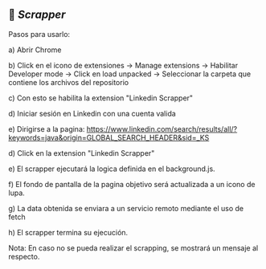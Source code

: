 ##   🔧 *Scrapper*
Pasos para usarlo:

a) Abrir Chrome

b) Click en el icono de extensiones ->  Manage extensions -> Habilitar Developer mode -> Click en load unpacked -> Seleccionar la carpeta que contiene los archivos del repositorio

c) Con esto se habilita la extension "Linkedin Scrapper"

d) Iniciar sesión en Linkedin con una cuenta valida

e) Dirigirse a la pagina: https://www.linkedin.com/search/results/all/?keywords=java&origin=GLOBAL_SEARCH_HEADER&sid=_KS

d) Click en la extension "Linkedin Scrapper"

e) El scrapper ejecutará la logica definida en el background.js.

f) El fondo de pantalla de la pagina objetivo será actualizada a un icono de lupa.

g) La data obtenida se enviara a un servicio remoto mediante el uso de fetch

h) El scrapper termina su ejecución.


Nota: En caso no se pueda realizar el scrapping, se mostrará un mensaje al respecto.
